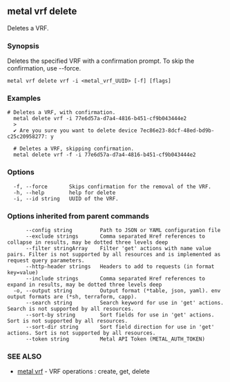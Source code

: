 ## metal vrf delete

Deletes a VRF.

### Synopsis

Deletes the specified VRF with a confirmation prompt. To skip the confirmation, use --force.

```
metal vrf delete vrf -i <metal_vrf_UUID> [-f] [flags]
```

### Examples

```
# Deletes a VRF, with confirmation.
  metal delete vrf -i 77e6d57a-d7a4-4816-b451-cf9b043444e2
  >
  ✔ Are you sure you want to delete device 7ec86e23-8dcf-48ed-bd9b-c25c20958277: y

  # Deletes a VRF, skipping confirmation.
  metal delete vrf -f -i 77e6d57a-d7a4-4816-b451-cf9b043444e2
```

### Options

```
  -f, --force       Skips confirmation for the removal of the VRF.
  -h, --help        help for delete
  -i, --id string   UUID of the VRF.
```

### Options inherited from parent commands

```
      --config string         Path to JSON or YAML configuration file
      --exclude strings       Comma separated Href references to collapse in results, may be dotted three levels deep
      --filter stringArray    Filter 'get' actions with name value pairs. Filter is not supported by all resources and is implemented as request query parameters.
      --http-header strings   Headers to add to requests (in format key=value)
      --include strings       Comma separated Href references to expand in results, may be dotted three levels deep
  -o, --output string         Output format (*table, json, yaml). env output formats are (*sh, terraform, capp).
      --search string         Search keyword for use in 'get' actions. Search is not supported by all resources.
      --sort-by string        Sort fields for use in 'get' actions. Sort is not supported by all resources.
      --sort-dir string       Sort field direction for use in 'get' actions. Sort is not supported by all resources.
      --token string          Metal API Token (METAL_AUTH_TOKEN)
```

### SEE ALSO

* [metal vrf](metal_vrf.md)	 - VRF operations : create, get, delete

